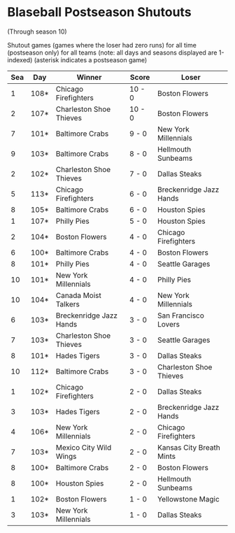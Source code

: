 # Blaseball Postseason Shutouts
(Through season 10)



Shutout games (games where the loser had zero runs) for all time (postseason only) for all teams (note: all days and seasons displayed are 1-indexed) (asterisk indicates a postseason game)


| Sea | Day | Winner | Score | Loser | 
| ------ |------ |------ |------ |------ |
| 1 | 108* | Chicago Firefighters | 10 - 0 | Boston Flowers | 
| 2 | 107* | Charleston Shoe Thieves | 10 - 0 | Boston Flowers | 
| 7 | 101* | Baltimore Crabs | 9 - 0 | New York Millennials | 
| 9 | 103* | Baltimore Crabs | 8 - 0 | Hellmouth Sunbeams | 
| 2 | 102* | Charleston Shoe Thieves | 7 - 0 | Dallas Steaks | 
| 5 | 113* | Chicago Firefighters | 6 - 0 | Breckenridge Jazz Hands | 
| 8 | 105* | Baltimore Crabs | 6 - 0 | Houston Spies | 
| 1 | 107* | Philly Pies | 5 - 0 | Houston Spies | 
| 2 | 104* | Boston Flowers | 4 - 0 | Chicago Firefighters | 
| 6 | 100* | Baltimore Crabs | 4 - 0 | Boston Flowers | 
| 8 | 101* | Philly Pies | 4 - 0 | Seattle Garages | 
| 10 | 101* | New York Millennials | 4 - 0 | Philly Pies | 
| 10 | 104* | Canada Moist Talkers | 4 - 0 | New York Millennials | 
| 6 | 103* | Breckenridge Jazz Hands | 3 - 0 | San Francisco Lovers | 
| 7 | 103* | Charleston Shoe Thieves | 3 - 0 | Seattle Garages | 
| 8 | 101* | Hades Tigers | 3 - 0 | Dallas Steaks | 
| 10 | 112* | Baltimore Crabs | 3 - 0 | Charleston Shoe Thieves | 
| 1 | 102* | Chicago Firefighters | 2 - 0 | Dallas Steaks | 
| 3 | 103* | Hades Tigers | 2 - 0 | Breckenridge Jazz Hands | 
| 4 | 106* | New York Millennials | 2 - 0 | Chicago Firefighters | 
| 7 | 103* | Mexico City Wild Wings | 2 - 0 | Kansas City Breath Mints | 
| 8 | 100* | Baltimore Crabs | 2 - 0 | Boston Flowers | 
| 8 | 100* | Houston Spies | 2 - 0 | Hellmouth Sunbeams | 
| 1 | 102* | Boston Flowers | 1 - 0 | Yellowstone Magic | 
| 3 | 103* | New York Millennials | 1 - 0 | Dallas Steaks | 


